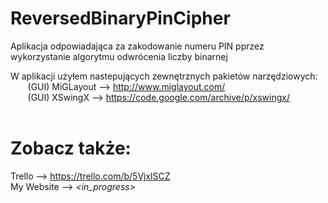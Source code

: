 # ReversedBinaryPinCipher

Aplikacja odpowiadająca za zakodowanie numeru PIN pprzez wykorzystanie algorytmu odwrócenia liczby binarnej

W aplikacji użyłem nastepujących zewnętrznych pakietów narzędziowych: <br />
&nbsp;&nbsp;&nbsp;&nbsp;&nbsp;&nbsp; (GUI) MiGLayout --> http://www.miglayout.com/ <br />
&nbsp;&nbsp;&nbsp;&nbsp;&nbsp;&nbsp; (GUI) XSwingX --> https://code.google.com/archive/p/xswingx/ <br /><br />

# Zobacz także:
 Trello --> https://trello.com/b/5VjxlSCZ <br />
 My Website --> *<in_progress>*
